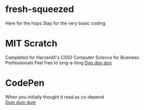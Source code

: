 # fresh-squeezed

Here for the hops
Stay for the very basic coding

<h1>MIT Scratch</h1>

Completed for HarvardX's CS50 Computer Science for Business Professionals
Feel free to sing-a-long
<a href="https://scratch.mit.edu/projects/471819632">Doo doo doo</a>

<h1>CodePen</h1>

When you initially thought it read as co-depend<br>
<a href="https://codepen.io/minahl">Dum dum dum</a>
